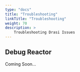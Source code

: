```yaml
---
type: "docs"
title: "Troubleshooting"
linkTitle: "Troubleshooting"
weight: 70
description: >
    Troubleshooting Drasi Issues
---
```


## Debug Reactor
Coming Soon...